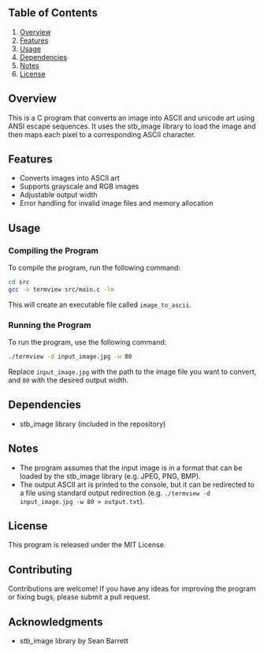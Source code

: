 
**Table of Contents**
-----------------

1. [Overview](#overview)
2. [Features](#features)
3. [Usage](#usage)
4. [Dependencies](#dependencies)
5. [Notes](#notes)
6. [License](#license)

**Overview**
------------

This is a C program that converts an image into ASCII and unicode art using ANSI escape sequences. It uses the stb_image library to load the image and then maps each pixel to a corresponding ASCII character.

**Features**
------------

* Converts images into ASCII art
* Supports grayscale and RGB images
* Adjustable output width
* Error handling for invalid image files and memory allocation

**Usage**
-----

### Compiling the Program

To compile the program, run the following command:
```bash
cd src
gcc -o termview src/main.c -lm
```
This will create an executable file called `image_to_ascii`.

### Running the Program

To run the program, use the following command:
```bash
./termview -d input_image.jpg -w 80
```
Replace `input_image.jpg` with the path to the image file you want to convert, and `80` with the desired output width.

**Dependencies**
------------

* stb_image library (included in the repository)

**Notes**
-----

* The program assumes that the input image is in a format that can be loaded by the stb_image library (e.g. JPEG, PNG, BMP).
* The output ASCII art is printed to the console, but it can be redirected to a file using standard output redirection (e.g. `./termview -d input_image.jpg -w 80 > output.txt`).

**License**
-------

This program is released under the MIT License.

**Contributing**
------------

Contributions are welcome! If you have any ideas for improving the program or fixing bugs, please submit a pull request.


**Acknowledgments**
---------------

* stb_image library by Sean Barrett